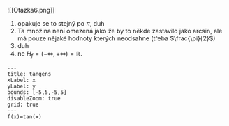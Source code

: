 ![[Otazka6.png]]
1. opakuje se to stejný po $\pi$, duh
2. Ta množina není omezená jako že by to někde zastavilo jako arcsin, ale má pouze nějaké hodnoty kterých neodsahne (třeba $\frac{\pi}{2}$)
3. duh
4. ne $H_f=(-\infty, +\infty)= \mathbb{R}$.

```functionplot
---
title: tangens
xLabel: x
yLabel: y
bounds: [-5,5,-5,5]
disableZoom: true
grid: true
---
f(x)=tan(x)
```
